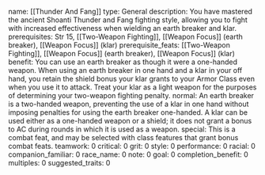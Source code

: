 name: [[Thunder And Fang]]
type: General
description: You have mastered the ancient Shoanti Thunder and Fang fighting style, allowing you to fight with increased effectiveness when wielding an earth breaker and klar.
prerequisites: Str 15, [[Two-Weapon Fighting]], [[Weapon Focus]] (earth breaker), [[Weapon Focus]] (klar)
prerequisite_feats: [[Two-Weapon Fighting]], [[Weapon Focus]] (earth breaker), [[Weapon Focus]] (klar)
benefit: You can use an earth breaker as though it were a one-handed weapon. When using an earth breaker in one hand and a klar in your off hand, you retain the shield bonus your klar grants to your Armor Class even when you use it to attack. Treat your klar as a light weapon for the purposes of determining your two-weapon fighting penalty.
normal: An earth breaker is a two-handed weapon, preventing the use of a klar in one hand without imposing penalties for using the earth breaker one-handed. A klar can be used either as a one-handed weapon or a shield; it does not grant a bonus to AC during rounds in which it is used as a weapon.
special: This is a combat feat, and may be selected with class features that grant bonus combat feats.
teamwork: 0
critical: 0
grit: 0
style: 0
performance: 0
racial: 0
companion_familiar: 0
race_name: 0
note: 0
goal: 0
completion_benefit: 0
multiples: 0
suggested_traits: 0
